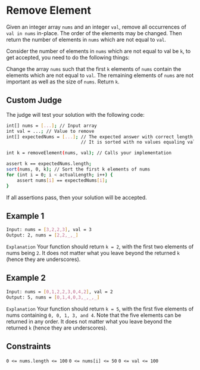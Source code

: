 # Remove Element

Given an integer array `nums` and an integer `val`, remove all occurrences of `val in nums` in-place. The order of the elements may be changed. Then return the number of elements in `nums` which are not equal to `val`.

Consider the number of elements in `nums` which are not equal to val be `k`, to get accepted, you need to do the following things:

Change the array `nums` such that the first `k` elements of `nums` contain the elements which are not equal to `val`. The remaining elements of `nums` are not important as well as the size of `nums`.
Return `k`.

## Custom Judge

The judge will test your solution with the following code:

```bash
int[] nums = [...]; // Input array
int val = ...; // Value to remove
int[] expectedNums = [...]; // The expected answer with correct length.
                            // It is sorted with no values equaling val.

int k = removeElement(nums, val); // Calls your implementation

assert k == expectedNums.length;
sort(nums, 0, k); // Sort the first k elements of nums
for (int i = 0; i < actualLength; i++) {
    assert nums[i] == expectedNums[i];
}
```

If all assertions pass, then your solution will be accepted.

## Example 1

```bash
Input: nums = [3,2,2,3], val = 3
Output: 2, nums = [2,2,_,_]
```

`Explanation` Your function should return `k = 2`, with the first two elements of nums being `2`.
It does not matter what you leave beyond the returned `k` (hence they are underscores).

## Example 2

```bash
Input: nums = [0,1,2,2,3,0,4,2], val = 2
Output: 5, nums = [0,1,4,0,3,_,_,_]
```

`Explanation` Your function should return `k = 5`, with the first five elements of nums containing `0, 0, 1, 3, and 4`.
Note that the five elements can be returned in any order.
It does not matter what you leave beyond the returned `k` (hence they are underscores).

## Constraints

`0 <= nums.length <= 100`
`0 <= nums[i] <= 50`
`0 <= val <= 100`
